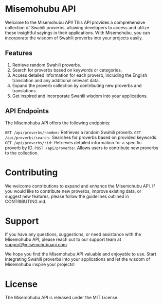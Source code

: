 # Misemohubu API

Welcome to the Misemohubu API! This API provides a comprehensive collection of Swahili proverbs, allowing developers to access and utilize these insightful sayings in their applications. With Misemohubu, you can incorporate the wisdom of Swahili proverbs into your projects easily. 

## Features
   1. Retrieve random Swahili proverbs.
   2. Search for proverbs based on keywords or categories.
   3. Access detailed information for each proverb, including the English translation and any additional relevant data.
   4. Expand the proverb collection by contributing new proverbs and translations.
   5. Get inspired and incorporate Swahili wisdom into your applications.

## API Endpoints
The Misemohubu API offers the following endpoints:

`GET /api/proverbs/random:` Retrieves a random Swahili proverb.
`GET /api/proverbs/search:` Searches for proverbs based on provided keywords.
`GET /api/proverbs/:id:` Retrieves detailed information for a specific proverb by ID.
`POST /api/proverbs:` Allows users to contribute new proverbs to the collection.

# Contributing

We welcome contributions to expand and enhance the Misemohubu API. If you would like to contribute new proverbs, improve existing data, or suggest new features, please follow the guidelines outlined in CONTRIBUTING.md.

# Support

If you have any questions, suggestions, or need assistance with the Misemohubu API, please reach out to our support team at support@misemohubuapi.com.

We hope you find the Misemohubu API valuable and enjoyable to use. Start integrating Swahili proverbs into your applications and let the wisdom of Misemohubu inspire your projects!

# License

The Misemohubu API is released under the MIT License.
 